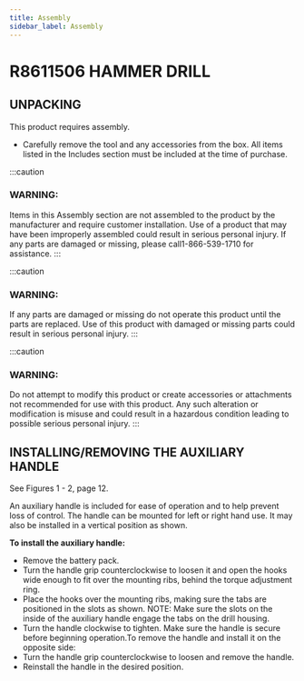 ```yaml
---
title: Assembly
sidebar_label: Assembly
---
```

# R8611506 HAMMER DRILL

## UNPACKING
This product requires assembly.
* Carefully remove the tool and any accessories from the box.  All  items  listed  in  the  Includes  section  must  be  included at the time of purchase.

:::caution
### WARNING:
Items in this Assembly section are not assembled to  the  product  by  the  manufacturer  and  require  customer installation. Use of a product that may have  been  improperly  assembled  could  result  in  serious personal injury.  If  any  parts  are  damaged  or  missing,  please  call1-866-539-1710 for assistance.
:::

:::caution
### WARNING:
If any parts are damaged or missing do not operate this  product  until  the  parts  are  replaced.  Use  of  this product with damaged or missing parts could result in serious personal injury.
:::

:::caution
### WARNING:
Do  not  attempt  to  modify  this  product  or  create  accessories  or  attachments  not  recommended  for  use  with  this  product.  Any  such  alteration  or  modification  is  misuse  and  could  result  in  a  hazardous  condition  leading  to  possible  serious  personal injury.
:::

## INSTALLING/REMOVING THE AUXILIARY HANDLE
See Figures 1 - 2, page 12.

An auxiliary handle is included for ease of operation and to help prevent loss of control. The handle can be mounted for left or right hand use. It may also be installed in a vertical position as shown.

**To install the auxiliary handle:**

* Remove the battery pack.
* Turn the handle grip counterclockwise to loosen it and open the hooks wide enough to fit over the mounting ribs, behind the torque adjustment ring.
* Place the hooks over the mounting ribs, making sure the tabs are positioned in the slots as shown.     NOTE:     Make sure the slots on the inside of the auxiliary handle engage the tabs on the drill housing.
*  Turn  the  handle  clockwise  to  tighten.  Make  sure  the  handle is secure before beginning operation.To remove the handle and install it on the opposite side:
*  Turn  the  handle  grip  counterclockwise  to  loosen  and  remove the handle.
* Reinstall the handle in the desired position.